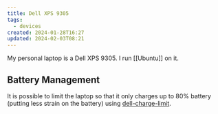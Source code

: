 ```yaml
---
title: Dell XPS 9305
tags:
  - devices
created: 2024-01-28T16:27
updated: 2024-02-03T08:21
---
```


My personal laptop is a Dell XPS 9305. I run [[Ubuntu]] on it.

## Battery Management

It is possible to limit the laptop so that it only charges up to 80% battery (putting less strain on the battery) using [dell-charge-limit](https://github.com/glynhudson/dell-charge-limit).
